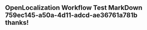 <properties
ms.topic="hero-topic"
ms.test1="hero-topic"
ms.test2="test"/>

## OpenLocalization Workflow Test MarkDown 759ec145-a50a-4d11-adcd-ae36761a781b thanks!
